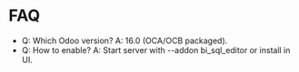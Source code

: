 # FAQ

- Q: Which Odoo version? A: 16.0 (OCA/OCB packaged).
- Q: How to enable? A: Start server with --addon bi_sql_editor or install in UI.
